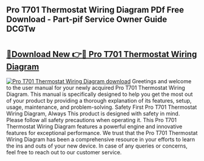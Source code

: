 ## Pro T701 Thermostat Wiring Diagram PDf Free Download - Part-pif Service Owner Guide DCGTw

# <h2><a href="http://dfiyam0.blite.top/?on=Pro+T701+Thermostat+Wiring+Diagram">🔗Download New 👉🔴 Pro T701 Thermostat Wiring Diagram</a></h2>

[![Pro T701 Thermostat Wiring Diagram download](https://i.imgur.com/lujVjoI.png)](http://dfiyam0.blite.top/?on=Pro+T701+Thermostat+Wiring+Diagram)
Greetings and welcome to the user manual for your newly acquired Pro T701 Thermostat Wiring Diagram. This manual is specifically designed to help you get the most out of your product by providing a thorough explanation of its features, setup, usage, maintenance, and problem-solving. Safety First Pro T701 Thermostat Wiring Diagram, Always This product is designed with safety in mind. Please follow all safety precautions when operating it. This Pro T701 Thermostat Wiring Diagram features a powerful engine and innovative features for exceptional performance. We trust that the Pro T701 Thermostat Wiring Diagram has been a comprehensive resource in your efforts to learn the ins and outs of your new device. In case of any queries or concerns, feel free to reach out to our customer service.
